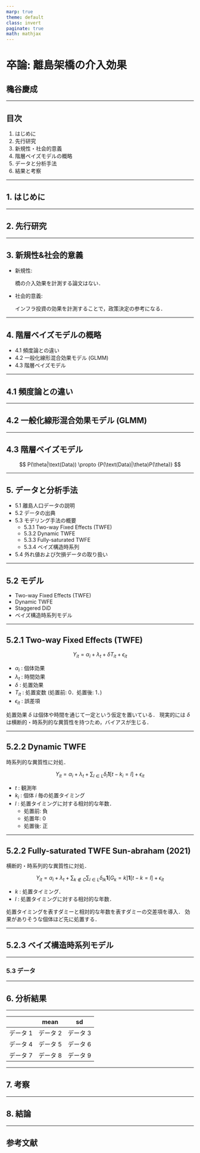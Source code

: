 ```yaml
---
marp: true
theme: default
class: invert
paginate: true
math: mathjax
---
```


# 卒論: 離島架橋の介入効果

## 穐谷慶成

---

## 目次

1. はじめに
2. 先行研究
3. 新規性・社会的意義
4. 階層ベイズモデルの概略
5. データと分析手法
6. 結果と考察

---

## 1. はじめに

---

## 2. 先行研究

---

## 3. 新規性&社会的意義

- 新規性:

  橋の介入効果を計測する論文はない．

- 社会的意義:

  インフラ投資の効果を計測することで，政策決定の参考になる．

---

## 4. 階層ベイズモデルの概略

- 4.1 頻度論との違い
- 4.2 一般化線形混合効果モデル (GLMM)
- 4.3 階層ベイズモデル

---

## 4.1 頻度論との違い

---

## 4.2 一般化線形混合効果モデル (GLMM)

---

## 4.3 階層ベイズモデル

$$
P(\theta|\text(Data)) \propto {P(\text(Data)|\theta)P(\theta)}
$$

---

## 5. データと分析手法

- 5.1 離島人口データの説明
- 5.2 データの出典
- 5.3 モデリング手法の概要
  - 5.3.1 Two-way Fixed Effects (TWFE)
  - 5.3.2 Dynamic TWFE
  - 5.3.3 Fully-saturated TWFE
  - 5.3.4 ベイズ構造時系列
- 5.4 外れ値および欠損データの取り扱い

---

## 5.2 モデル

- Two-way Fixed Effects (TWFE)
- Dynamic TWFE
- Staggered DiD
- ベイズ構造時系列モデル

---

## 5.2.1 Two-way Fixed Effects (TWFE)

$$
Y_{it} = \alpha_i + \lambda_t + \delta T_{it} + \epsilon_{it}
$$

- $\alpha_i$ : 個体効果
- $\lambda_t$ : 時間効果
- $\delta$ : 処置効果
- $T_{it}$ : 処置変数 (処置前: $0$．処置後: $1$．)
- $\epsilon_{it}$ : 誤差項

処置効果 $\delta$ は個体や時間を通じて一定という仮定を置いている．
現実的には $\delta$ は横断的・時系列的な異質性を持つため，バイアスが生じる．

---

## 5.2.2 Dynamic TWFE

時系列的な異質性に対処．

$$
Y_{it} = \alpha_i + \lambda_t + \sum_{l \in L} \delta_l \mathbf{1}[t - k_i = l] + \epsilon_{it}
$$

- $t$ : 観測年
- $k_i$ : 個体 $i$ 毎の処置タイミング
- $l$ : 処置タイミングに対する相対的な年数．
  - 処置前: 負
  - 処置年: $0$
  - 処置後: 正

---

## 5.2.2 Fully-saturated TWFE Sun-abraham (2021)

横断的・時系列的な異質性に対処．

$$
Y_{it} = \alpha_i + \lambda_t + \sum_{k \notin C}\sum_{l \in L} \delta_{lk} \mathbf{1}[G_k=k]\mathbf{1}[t-k=l] + \epsilon_{it}
$$

- $k$ : 処置タイミング．
- $l$ : 処置タイミングに対する相対的な年数．

処置タイミングを表すダミーと相対的な年数を表すダミーの交差項を導入．
効果がありそうな個体ほど先に処置する．

---

## 5.2.3 ベイズ構造時系列モデル

---

### 5.3 データ

---

## 6. 分析結果

---

|          | mean     | sd       |
| -------- | -------- | -------- |
| データ 1 | データ 2 | データ 3 |
| データ 4 | データ 5 | データ 6 |
| データ 7 | データ 8 | データ 9 |

---

## 7. 考察

---

## 8. 結論

---

## 参考文献
